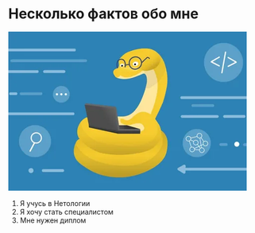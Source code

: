 # Несколько фактов обо мне
![alt text](image.png)

1. Я учусь в Нетологии
2. Я хочу стать специалистом
3. Мне нужен диплом